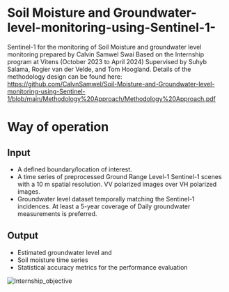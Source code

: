 # Soil Moisture and Groundwater-level-monitoring-using-Sentinel-1-

Sentinel-1 for the monitoring of Soil Moisture and groundwater level monitoring prepared by Calvin Samwel Swai Based on the Internship program at Vitens (October 2023 to April 2024) Supervised by Suhyb Salama, Rogier van der Velde, and Tom Hoogland. Details of the methodology design can be found here: https://github.com/CalvnSamwel/Soil-Moisture-and-Groundwater-level-monitoring-using-Sentinel-1/blob/main/Methodology%20Approach/Methodology%20Approach.pdf

# Way of operation

## Input

* A defined boundary/location of interest. 
* A time series of preprocessed Ground Range Level-1 Sentinel-1 scenes with a 10 m spatial resolution. VV polarized images over VH polarized images.
* Groundwater level dataset temporally matching the Sentinel-1 incidences. At least a 5-year coverage of Daily groundwater measurements is preferred.

## Output
* Estimated groundwater level and
* Soil moisture time series
* Statistical accuracy metrics for the performance evaluation

![Internship_objective](https://github.com/user-attachments/assets/9e875fbe-d9ff-4454-b265-b103109308ba)
